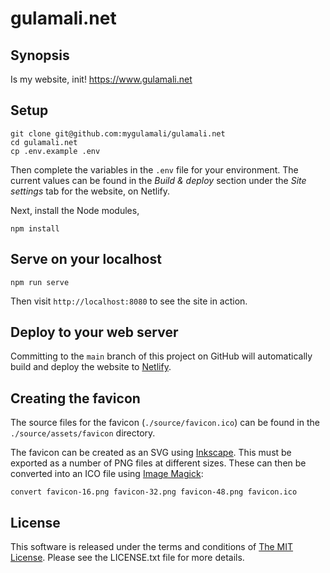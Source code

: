 # gulamali.net

## Synopsis

Is my website, init! https://www.gulamali.net

## Setup

```shell
git clone git@github.com:mygulamali/gulamali.net
cd gulamali.net
cp .env.example .env
```

Then complete the variables in the `.env` file for your environment. The current
values can be found in the _Build & deploy_ section under the _Site settings_
tab for the website, on Netlify.

Next, install the Node modules,

```shell
npm install
```

## Serve on your localhost

`npm run serve`

Then visit `http://localhost:8080` to see the site in action.

## Deploy to your web server

Committing to the `main` branch of this project on GitHub will automatically
build and deploy the website to [Netlify].

## Creating the favicon

The source files for the favicon (`./source/favicon.ico`) can be found in the
`./source/assets/favicon` directory.

The favicon can be created as an SVG using [Inkscape]. This must be exported as
a number of PNG files at different sizes. These can then be converted into an
ICO file using [Image Magick]:

`convert favicon-16.png favicon-32.png favicon-48.png favicon.ico`

## License

This software is released under the terms and conditions of
[The MIT License]. Please see the LICENSE.txt file for more details.

[Image Magick]: https://www.imagemagick.org/ "Image Magick"
[Inkscape]: https://inkscape.org/en/ "Inkscape"
[Netlify]: https://www.netlify.com/ "Netlify"
[The MIT License]: http://www.opensource.org/licenses/mit-license.php "The MIT License"

